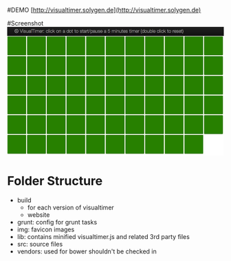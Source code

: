 
#DEMO
[http://visualtimer.solygen.de](http://visualtimer.solygen.de)

#Screenshot
![image](img/screenshot.jpeg)


# Folder Structure

* build
    * for each version of visualtimer
    * website
* grunt: config for grunt tasks
* img: favicon images
* lib: contains minified visualtimer.js and related 3rd party files
* src: source files
* vendors: used for bower shouldn't be checked in
